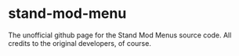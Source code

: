 # stand-mod-menu
The unofficial github page for the Stand Mod Menus source code. All credits to the original developers, of course. 
